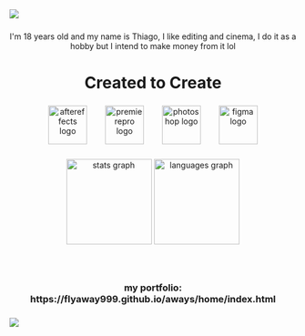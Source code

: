 <div>
  <img style="100%" src="https://capsule-render.vercel.app/api?type=waving&height=100&section=header&reversal=false&text=vfx%20editor&fontSize=70&fontAlign=51&fontAlignY=50&rotate=0&stroke=-&strokeWidth=0&animation=fadeIn&descSize=20&descAlign=50&descAlignY=50&textBg=false&theme=cobalt"  />
</div>

###

<p align="center">I'm 18 years old and my name is Thiago, I like editing and cinema, I do it as a hobby but I intend to make money from it lol</p>

###

<h1 align="center">Created to Create</h1>

###

<div align="center">
  <img src="https://cdn.jsdelivr.net/gh/devicons/devicon/icons/aftereffects/aftereffects-original.svg" height="68" alt="aftereffects logo"  />
  <img width="24" />
  <img src="https://cdn.jsdelivr.net/gh/devicons/devicon/icons/premierepro/premierepro-plain.svg" height="68" alt="premierepro logo"  />
  <img width="24" />
  <img src="https://cdn.jsdelivr.net/gh/devicons/devicon/icons/photoshop/photoshop-plain.svg" height="68" alt="photoshop logo"  />
  <img width="24" />
  <img src="https://cdn.jsdelivr.net/gh/devicons/devicon/icons/figma/figma-original.svg" height="68" alt="figma logo"  />
</div>

###

<div align="center">
  <img src="https://github-readme-stats.vercel.app/api?username=flyaway999&hide_title=false&hide_rank=true&show_icons=true&include_all_commits=false&count_private=false&disable_animations=false&theme=cobalt&locale=en&hide_border=true&order=1&custom_title=My%20Stats" height="150" alt="stats graph"  />
  <img src="https://github-readme-stats.vercel.app/api/top-langs?username=flyaway999&locale=en&hide_title=false&layout=compact&card_width=320&langs_count=5&theme=cobalt&hide_border=true&order=2&custom_title=My%20Languages" height="150" alt="languages graph"  />
</div>

###

<br clear="both">

<h3 align="center">my portfolio:<br>https://flyaway999.github.io/aways/home/index.html</h3>

###

<div>
  <img style="100%" src="https://capsule-render.vercel.app/api?type=waving&height=100&section=footer&reversal=false&fontSize=70&fontColor=FFFFFF&fontAlign=50&fontAlignY=50&stroke=-&descSize=20&descAlign=50&descAlignY=50&theme=cobalt"  />
</div>

###

